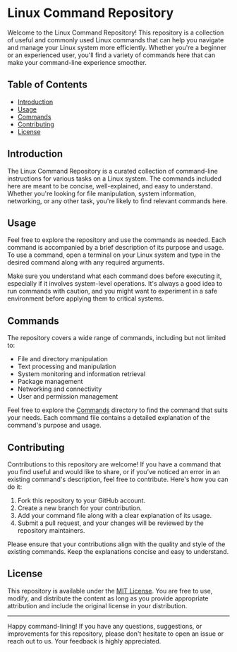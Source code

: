 # Linux Command Repository

Welcome to the Linux Command Repository! This repository is a collection of useful and commonly used Linux commands that can help you navigate and manage your Linux system more efficiently. Whether you're a beginner or an experienced user, you'll find a variety of commands here that can make your command-line experience smoother.

## Table of Contents

- [Introduction](#introduction)
- [Usage](#usage)
- [Commands](#commands)
- [Contributing](#contributing)
- [License](#license)

## Introduction

The Linux Command Repository is a curated collection of command-line instructions for various tasks on a Linux system. The commands included here are meant to be concise, well-explained, and easy to understand. Whether you're looking for file manipulation, system information, networking, or any other task, you're likely to find relevant commands here.

## Usage

Feel free to explore the repository and use the commands as needed. Each command is accompanied by a brief description of its purpose and usage. To use a command, open a terminal on your Linux system and type in the desired command along with any required arguments.

Make sure you understand what each command does before executing it, especially if it involves system-level operations. It's always a good idea to run commands with caution, and you might want to experiment in a safe environment before applying them to critical systems.

## Commands

The repository covers a wide range of commands, including but not limited to:

- File and directory manipulation
- Text processing and manipulation
- System monitoring and information retrieval
- Package management
- Networking and connectivity
- User and permission management

Feel free to explore the [Commands](commands/) directory to find the command that suits your needs. Each command file contains a detailed explanation of the command's purpose and usage.

## Contributing

Contributions to this repository are welcome! If you have a command that you find useful and would like to share, or if you've noticed an error in an existing command's description, feel free to contribute. Here's how you can do it:

1. Fork this repository to your GitHub account.
2. Create a new branch for your contribution.
3. Add your command file along with a clear explanation of its usage.
4. Submit a pull request, and your changes will be reviewed by the repository maintainers.

Please ensure that your contributions align with the quality and style of the existing commands. Keep the explanations concise and easy to understand.

## License

This repository is available under the [MIT License](LICENSE). You are free to use, modify, and distribute the content as long as you provide appropriate attribution and include the original license in your distribution.

---

Happy command-lining! If you have any questions, suggestions, or improvements for this repository, please don't hesitate to open an issue or reach out to us. Your feedback is highly appreciated.